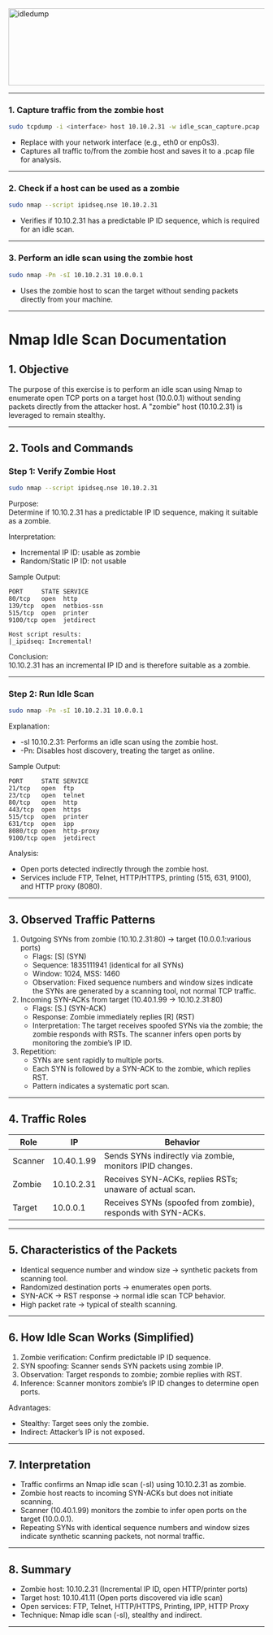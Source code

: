 
<img width="638" height="152" alt="idledump" src="https://github.com/user-attachments/assets/1bdc247c-15ef-40be-a15b-c1d05ccb02e7" />

---

### 1. Capture traffic from the zombie host

```bash
sudo tcpdump -i <interface> host 10.10.2.31 -w idle_scan_capture.pcap
```

- Replace <interface> with your network interface (e.g., eth0 or enp0s3).
- Captures all traffic to/from the zombie host and saves it to a .pcap file for analysis.

---

### 2. Check if a host can be used as a zombie

```bash
sudo nmap --script ipidseq.nse 10.10.2.31
```

- Verifies if 10.10.2.31 has a predictable IP ID sequence, which is required for an idle scan.

---

### 3. Perform an idle scan using the zombie host

```bash
sudo nmap -Pn -sI 10.10.2.31 10.0.0.1
```

- Uses the zombie host to scan the target without sending packets directly from your machine.

---

# Nmap Idle Scan Documentation

## 1. Objective

The purpose of this exercise is to perform an idle scan using Nmap to enumerate open TCP ports on a target host (10.0.0.1) without sending packets directly from the attacker host. A "zombie" host (10.10.2.31) is leveraged to remain stealthy.

---

## 2. Tools and Commands

### Step 1: Verify Zombie Host

```bash
sudo nmap --script ipidseq.nse 10.10.2.31
```

Purpose:  
 Determine if 10.10.2.31 has a predictable IP ID sequence, making it suitable as a zombie.

Interpretation:

- Incremental IP ID: usable as zombie
- Random/Static IP ID: not usable

Sample Output:

```
PORT     STATE SERVICE
80/tcp   open  http
139/tcp  open  netbios-ssn
515/tcp  open  printer
9100/tcp open  jetdirect

Host script results:
|_ipidseq: Incremental!
```

Conclusion:  
 10.10.2.31 has an incremental IP ID and is therefore suitable as a zombie.

---

### Step 2: Run Idle Scan

```bash
sudo nmap -Pn -sI 10.10.2.31 10.0.0.1
```

Explanation:

- -sI 10.10.2.31: Performs an idle scan using the zombie host.
- -Pn: Disables host discovery, treating the target as online.

Sample Output:

```
PORT     STATE SERVICE
21/tcp   open  ftp
23/tcp   open  telnet
80/tcp   open  http
443/tcp  open  https
515/tcp  open  printer
631/tcp  open  ipp
8080/tcp open  http-proxy
9100/tcp open  jetdirect
```

Analysis:

- Open ports detected indirectly through the zombie host.
- Services include FTP, Telnet, HTTP/HTTPS, printing (515, 631, 9100), and HTTP proxy (8080).

---

## 3. Observed Traffic Patterns

1. Outgoing SYNs from zombie (10.10.2.31:80) → target (10.0.0.1:various ports)
   - Flags: \[S\] (SYN)
   - Sequence: 1835111941 (identical for all SYNs)
   - Window: 1024, MSS: 1460
   - Observation: Fixed sequence numbers and window sizes indicate the SYNs are generated by a scanning tool, not normal TCP traffic.
2. Incoming SYN-ACKs from target (10.40.1.99 → 10.10.2.31:80)
   - Flags: \[S.\] (SYN-ACK)
   - Response: Zombie immediately replies \[R\] (RST)
   - Interpretation: The target receives spoofed SYNs via the zombie; the zombie responds with RSTs. The scanner infers open ports by monitoring the zombie’s IP ID.
3. Repetition:
   - SYNs are sent rapidly to multiple ports.
   - Each SYN is followed by a SYN-ACK to the zombie, which replies RST.
   - Pattern indicates a systematic port scan.

---

## 4. Traffic Roles

| Role    | IP         | Behavior                                                     |
|---------|------------|--------------------------------------------------------------|
| Scanner | 10.40.1.99 | Sends SYNs indirectly via zombie, monitors IPID changes.     |
| Zombie  | 10.10.2.31 | Receives SYN-ACKs, replies RSTs; unaware of actual scan.     |
| Target  | 10.0.0.1   | Receives SYNs (spoofed from zombie), responds with SYN-ACKs. |

---

## 5. Characteristics of the Packets

- Identical sequence number and window size → synthetic packets from scanning tool.
- Randomized destination ports → enumerates open ports.
- SYN-ACK → RST response → normal idle scan TCP behavior.
- High packet rate → typical of stealth scanning.

---

## 6. How Idle Scan Works (Simplified)

1. Zombie verification: Confirm predictable IP ID sequence.
2. SYN spoofing: Scanner sends SYN packets using zombie IP.
3. Observation: Target responds to zombie; zombie replies with RST.
4. Inference: Scanner monitors zombie’s IP ID changes to determine open ports.

Advantages:

- Stealthy: Target sees only the zombie.
- Indirect: Attacker’s IP is not exposed.

---

## 7. Interpretation

- Traffic confirms an Nmap idle scan (-sI) using 10.10.2.31 as zombie.
- Zombie host reacts to incoming SYN-ACKs but does not initiate scanning.
- Scanner (10.40.1.99) monitors the zombie to infer open ports on the target (10.0.0.1).
- Repeating SYNs with identical sequence numbers and window sizes indicate synthetic scanning packets, not normal traffic.

---

## 8. Summary

- Zombie host: 10.10.2.31 (Incremental IP ID, open HTTP/printer ports)
- Target host: 10.10.41.11 (Open ports discovered via idle scan)
- Open services: FTP, Telnet, HTTP/HTTPS, Printing, IPP, HTTP Proxy
- Technique: Nmap idle scan (-sI), stealthy and indirect.

---
